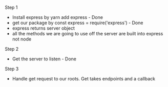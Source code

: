 Step 1
- Install express by yarn add express - Done
- get our package by const express = require('express') - Done
- express returns server object 
- all the methods we are going to use off the server are built into express not node

Step 2
- Get the server to listen - Done 

Step 3
- Handle get request to our roots. Get takes endpoints and a callback 

